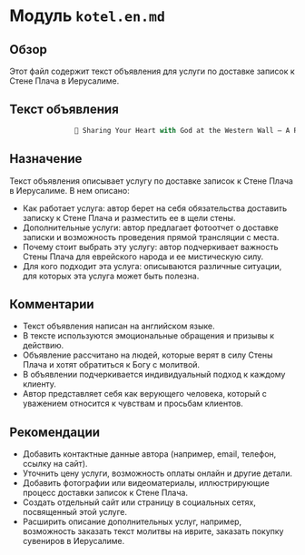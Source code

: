 # Модуль `kotel.en.md`

## Обзор

Этот файл содержит текст объявления для услуги по доставке записок к Стене Плача в Иерусалиме. 

## Текст объявления

```python
                📜 Sharing Your Heart with God at the Western Wall – A Personal Offering 🙏\n\nShalom! My name is David Ben Avraham, and with a humble heart, I offer to carry your deepest prayers to the Western Wall (Kotel) in Jerusalem, the most sacred place for the Jewish people.\n\n✨ How Your Prayers Reach the Heavens:\n\nShare your prayer or message with me. Whether it is for a loved one's healing, a wish for peace, or a personal dream, confide in me what your heart desires.\nTwice each week, every Sunday, I journey to Jerusalem, to that ancient and powerful place where the whispers of generations echo through the stones. There, with utmost reverence, I will personally place your prayer note into the crevices of the Western Wall.\nBefore entrusting your words to the Kotel, I will lift your intentions in prayer within the Kotel Synagogue, infusing your request with my sincere hope and devotion.\nShould an urgent need arise, or a deeply special reason call, I am able to travel to the Western Wall immediately, outside of my regular schedule, to ensure your prayer reaches its destination without delay.\nTo ensure your peace of mind, I will then provide you with a photo report, assuring you that your prayer has been handled with the care and respect it deserves, and has been delivered directly to God.\nFor those who wish to experience the profound energy of this holy site in real time, I can also arrange a live broadcast from the Western Wall at a time you designate, allowing you to connect with your prayer as it is placed.\n\n🙌 Why Choose the Western Wall?\n\nFor centuries, the Western Wall has drawn faithful hearts from every corner of the globe, each seeking blessings, healing, and guidance. Standing before these ancient stones evokes a sense of awe, humility, and the certainty that one's voice will be heard. It is a place where miracles seem possible and where the connection to the Divine feels palpable.\n\n💖 This service is perfect for:\n\nSending personal prayers for yourself or cherished loved ones.\nSeeking healing, comfort, and protection during times of difficulty.\nExpressing heartfelt gratitude and offering thanksgiving for blessings received.\nRequesting blessings for significant life events, such as weddings, births, and important achievements.\n\n📍 Notes are placed with heartfelt prayer every Sunday. Urgent requests accommodated.\n📸 Each prayer is accompanied by a personal photo report for your peace of mind.\n\n💌 Allow your words to resonate in one of the holiest places on Earth. Order now, and I will carry your prayer with unwavering faith, deep reverence, and a heart full of hope.\n\n                ```
```
## Назначение

Текст объявления описывает услугу по доставке записок к Стене Плача в Иерусалиме. В нем описано:

- Как работает услуга: автор  берет на себя обязательства доставить записку к Стене Плача и разместить ее в щели стены.
- Дополнительные услуги: автор предлагает фотоотчет о доставке записки и возможность проведения прямой трансляции с места.
- Почему стоит выбрать эту услугу: автор подчеркивает важность Стены Плача для еврейского народа и ее мистическую силу.
- Для кого подходит эта услуга:  описываются различные ситуации, для которых эта услуга может быть полезна.

## Комментарии

- Текст объявления написан на английском языке. 
- В тексте используются эмоциональные обращения и призывы к действию.
- Объявление рассчитано на людей, которые верят в силу Стены Плача и хотят обратиться к Богу с молитвой.
- В объявлении подчеркивается индивидуальный подход к каждому клиенту.
- Автор представляет себя как верующего человека, который с уважением относится к чувствам и просьбам клиентов.


##  Рекомендации

-  Добавить контактные данные автора (например, email, телефон, ссылку на сайт).
-  Уточнить  цену услуги, возможность оплаты онлайн и другие детали. 
-  Добавить фотографии или видеоматериалы, иллюстрирующие процесс доставки записок к Стене Плача.
-  Создать отдельный сайт или страницу в социальных сетях, посвященный  этой услуге. 
-  Расширить описание дополнительных услуг, например,  возможность заказать текст молитвы на иврите, заказать  покупку  сувениров в Иерусалиме.